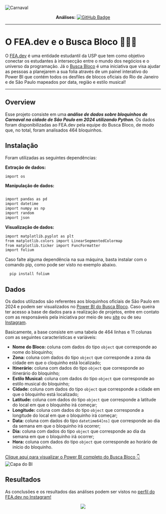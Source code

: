![Carnaval](https://github.com/LaQuokka/Analise_BuscaBloco/assets/122839919/0f052cb0-78d9-4253-94a3-8a40904c0bdf)

<div align="center">

  **Análises:** <a href="https://github.com/LaQuokka">[![GitHub Badge](https://img.shields.io/badge/Cinthya_Beneducci-100000?style=for-the-badge&logo=GitHub&logoColor=white)](https://github.com/LaQuokka)</a>

</div>

---

# O FEA.dev e o Busca Bloco 👩‍💻🎉
O [FEA.dev](https://github.com/fea-dev-usp) é uma entidade estudantil da USP que tem como objetivo conectar os estudantes à intersecção entre o mundo dos negócios e o universo da programação. Já o  [Busca Bloco](https://www.buscabloco.com.br/)  é uma iniciativa que visa ajudar as pessoas a planejarem a sua folia através de um painel interativo do Power BI que contém todos os desfiles de blocos oficiais do Rio de Janeiro e de São Paulo mapeados por data, região e estilo musical!

---

## Overview 
 Esse projeto consiste em uma ***análise de dados sobre bloquinhos de Carnaval na cidade de São Paulo em 2024 utilizando Python***. Os dados foram disponibilizadas ao FEA.dev pela equipe do Busca Bloco, de modo que, no total, foram analisados 464 bloquinhos.

 ## Instalação

Foram utilizadas as seguintes dependências:

__Extração de dados:__
```bash
import os
```

__Manipulação de dados:__
```bash

import pandas as pd
import datetime
import numpy as np
import random
import json
```

__Visualização de dados:__
```bash
import matplotlib.pyplot as plt
from matplotlib.colors import LinearSegmentedColormap
from matplotlib.ticker import FuncFormatter
import folium
```

Caso falte alguma dependência na sua máquina, basta instalar com o comando pip, como pode ser visto no exemplo abaixo.
```bash
  pip install folium
```

## Dados
Os dados utilizados são referentes aos bloquinhos oficiais de São Paulo em 2024 e podem ser visualizados no [Power BI do Busca Bloco](https://app.powerbi.com/view?r=eyJrIjoiMzVjZjEzNDEtOGNhOC00ZTU3LWJjZTUtYmExODQ4ZDhlNThhIiwidCI6IjA4NzllN2Q3LTQ4ZWQtNDE2My1hM2M5LWRjNDJhMTUwZDE0YyJ9). Caso queira ter acesso a base de dados para a realização de projetos, entre em contato com as responsáveis pela iniciativa por meio de seu [site](https://www.buscabloco.com.br/) ou de seu [Instagram](https://www.instagram.com/buscabloco?igsh=OG93ZW95dHk3cGVo).

Basicamente, a base consiste em uma tabela de 464 linhas e 11 colunas com as seguintes características e variáveis:
* **Nome do Bloco:** coluna com dados do tipo ```object``` que corresponde ao nome do bloquinho;
* **Zona:**  coluna com dados do tipo ```object``` que corresponde a zona da cidade em que o cloquinho está localizado;
* **Itinerário:**  coluna com dados do tipo ```object``` que corresponde ao itinerário do bloquinho;
* **Estilo Musical:** coluna com dados do tipo ```object``` que corresponde ao estilo musical do bloquinho;
* **Cidade:**  coluna com dados do tipo ```object``` que corresponde a cidade em que o bloquinho está localizado;
* **Latitude:** coluna com dados do tipo ```object``` que corresponde a latitude do local em que o bloquinho irá começar;
* **Longitude:** coluna com dados do tipo ```object``` que corresponde a longitude do local em que o bloquinho irá começar;
* **Data:** coluna com dados do tipo ```datetime64[ns]``` que corresponde ao dia da semana em que o bloquinho irá ocorrer;
* **Dia:** coluna com dados do tipo ```object``` que corresponde ao dia da semana em que o bloquinho irá ocorrer;
* **Hora:** coluna com dados do tipo ```object``` que corresponde ao horário de início do bloquinho.

[Clique aqui para visualizar o Power BI completo do Busca Bloco 👇](https://app.powerbi.com/view?r=eyJrIjoiMzVjZjEzNDEtOGNhOC00ZTU3LWJjZTUtYmExODQ4ZDhlNThhIiwidCI6IjA4NzllN2Q3LTQ4ZWQtNDE2My1hM2M5LWRjNDJhMTUwZDE0YyJ9)
![Capa do BI](https://github.com/LaQuokka/Analise_BuscaBloco/assets/122839919/52eb53f7-baef-4191-b45a-2d5f48768ffe)

## Resultados
As conclusões e os resultados das análises podem ser vistos no [perfil do FEA.dev no Instagram!](https://www.instagram.com/fea.dev/)
<div align="center">
 <a href="https://www.instagram.com/fea.dev/" target="_blank"><img src="https://img.shields.io/badge/Instagram-E4405F?style=for-the-badge&logo=instagram&logoColor=white"></a>
</div>

